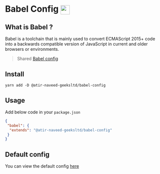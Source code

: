 # Babel Config <img style="vertical-align: middle" height="30" src="https://raw.githubusercontent.com/babel/logo/master/babel.png">

## What is Babel ?

Babel is a toolchain that is mainly used to convert ECMAScript 2015+ code into a backwards compatible version of JavaScript in current and older browsers or environments.

> Shared [Babel config](https://babeljs.io/docs/en/configuration)

## Install

```shell
yarn add -D @atir-naveed-geeksltd/babel-config
```

## Usage

Add below code in your `package.json`

```json
{
 "babel": {
  "extends": "@atir-naveed-geeksltd/babel-config"
 }
}
```

## Default config

You can view the default config [here](index.js)

